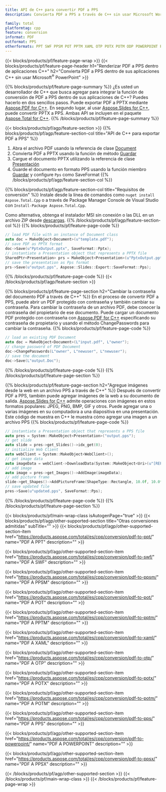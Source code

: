```yaml
---
title: API de C++ para convertir PDF a PPS
description: Convierta PDF a PPS a través de C++ sin usar Microsoft Word o Adobe Acrobat Reader

family: total
platformtag: cpp
feature: conversion
informat: PDF
outformat: PPS
otherformats: PPT SWF PPSM POT PPTM XAML OTP POTX POTM ODP POWERPOINT PPSX
---
```

{{< blocks/products/pf/feature-page-wrap >}}
{{< blocks/products/pf/feature-page-header h1="Renderizar PDF a PPS dentro de aplicaciones C++" h2="Convierta PDF a PPS dentro de sus aplicaciones C++ sin usar Microsoft<sup>&reg;</sup> PowerPoint" >}}

{{% blocks/products/pf/feature-page-summary %}}
¿Es usted un desarrollador de C++ que busca agregar para integrar la función de conversión de PDF a PPS dentro de sus aplicaciones de C++? Puedes hacerlo en dos sencillos pasos. Puede exportar PDF a PPTX mediante [Aspose.PDF for C++](https://products.aspose.com/pdf/cpp/). En segundo lugar, al usar [Aspose.Slides for C++](https://products.aspose.com/slides/cpp/), puede convertir PPTX a PPS. Ambas API se incluyen en el paquete [Aspose.Total for C++](https://products.aspose.com/total/cpp/). 
{{% /blocks/products/pf/feature-page-summary  %}}

{{< blocks/products/pf/agp/feature-section >}}
{{% blocks/products/pf/agp/feature-section-col title="API de C++ para exportar PDF a PPS" %}}
1. Abra el archivo PDF usando la referencia de clase [Document](https://reference.aspose.com/pdf/cpp/class/aspose.pdf.document)
2. Convierta PDF a PPTX usando la función de método [Guardar](https://reference.aspose.com/pdf/cpp/class/aspose.pdf.document#a0184df207563187be7df37b8dbe443f6)
3. Cargue el documento PPTX utilizando la referencia de clase [Presentación](https://reference.aspose.com/slides/cpp/class/aspose.slides.presentation)
4. Guarde el documento en formato PPS usando la función miembro [Guardar](https://reference.aspose.com/slides/cpp/class/aspose.slides.presentation#afcd59ec697bf05c10f78c3869de2ec9e) y configure `Pps` como SaveFormat
{{% /blocks/products/pf/agp/feature-section-col %}}

{{% blocks/products/pf/agp/feature-section-col title="Requisitos de conversión" %}}
Instale desde la línea de comandos como ```nuget install Aspose.Total.Cpp``` o a través de Package Manager Console de Visual Studio con ```Install-Package Aspose.Total.Cpp```.

Como alternativa, obtenga el instalador MSI sin conexión o las DLL en un archivo ZIP desde [descargas](https://downloads.aspose.com/total/cpp).
{{% /blocks/products/pf/agp/feature-section-col %}}
{{% blocks/products/pf/feature-page-code %}}

```cpp
// load PDF file with an instance of Document class
auto doc = MakeObject<Document>(u"template.pdf");
// save PDF as PPTX format 
doc->Save(u"PptxOutput.pptx", SaveFormat::Pptx);
// instantiate a Presentation object that represents a PPTX file
SharedPtr<Presentation> prs = MakeObject<Presentation>(u"PptxOutput.pptx");
// save the presentation as Pps format
prs->Save(u"output.pps", Aspose::Slides::Export::SaveFormat::Pps);  
```


{{% /blocks/products/pf/feature-page-code %}}
{{< /blocks/products/pf/agp/feature-section >}}

{{% blocks/products/pf/feature-page-section  h2="Cambiar la contraseña del documento PDF a través de C++" %}}
En el proceso de convertir PDF a PPS, puede abrir un PDF protegido con contraseña y también cambiar su contraseña. Para cambiar la contraseña de un archivo PDF, debe conocer la contraseña del propietario de ese documento. Puede cargar un documento PDF protegido con contraseña con [Aspose.PDF for C++](https://products.aspose.com/pdf/cpp/) especificando su contraseña de propietario y usando el método ChangePasswords para cambiar la contraseña.
{{% blocks/products/pf/feature-page-code %}}

```cpp
// load an existing PDF Document
auto doc = MakeObject<Document>(L"input.pdf", L"owner");
// change password of PDF Document
doc->ChangePasswords(L"owner", L"newuser", L"newuser");
// save the document
doc->Save(L"output.Doc");
```

{{% /blocks/products/pf/feature-page-code  %}}
{{% /blocks/products/pf/feature-page-section %}}

{{% blocks/products/pf/feature-page-section  h2="Agregue imágenes desde la web en un archivo PPS a través de C++" %}}
Después de convertir PDF a PPS, también puede agregar imágenes de la web a su documento de salida. [Aspose.Slides for C++](https://products.aspose.com/slides/cpp/) admite operaciones con imágenes en estos formatos populares: JPEG, PNG, BMP, GIF y otros. Puede agregar una o varias imágenes en su computadora a una diapositiva en una presentación. Este código de muestra en C++ le muestra cómo agregar una imagen a un archivo PPS
{{% blocks/products/pf/feature-page-code %}}

```cpp
// instantiate a Presentation object that represents a PPS file
auto pres = System::MakeObject<Presentation>("output.pps");
// get slide
auto slide = pres->get_Slides()->idx_get(0);
// initialize Web Client    
auto webClient = System::MakeObject<WebClient>();
// get image data
auto imageData = webClient->DownloadData(System::MakeObject<Uri>(u"[REPLACE WITH URL]"));
// add image
auto image = pres->get_Images()->AddImage(imageData);
// add picture frame
slide->get_Shapes()->AddPictureFrame(ShapeType::Rectangle, 10.0f, 10.0f, 100.0f, 100.0f, image);
// save updated file
pres->Save(u"updated.pps", SaveFormat::Pps);
```

{{% /blocks/products/pf/feature-page-code  %}}
{{% /blocks/products/pf/feature-page-section %}}

{{< blocks/products/pf/main-wrap-class isAutogenPage="true" >}}
{{< blocks/products/pf/agp/other-supported-section title="Otras conversiones admitidas" subTitle="" >}}
{{< blocks/products/pf/agp/other-supported-section-item href="https://products.aspose.com/total/es/cpp/conversion/pdf-to-ppt/" name="PDF A PPT" description="" >}}

{{< blocks/products/pf/agp/other-supported-section-item href="https://products.aspose.com/total/es/cpp/conversion/pdf-to-swf/" name="PDF A SWF" description="" >}}

{{< blocks/products/pf/agp/other-supported-section-item href="https://products.aspose.com/total/es/cpp/conversion/pdf-to-ppsm/" name="PDF A PPSM" description="" >}}

{{< blocks/products/pf/agp/other-supported-section-item href="https://products.aspose.com/total/es/cpp/conversion/pdf-to-pot/" name="PDF A POT" description="" >}}

{{< blocks/products/pf/agp/other-supported-section-item href="https://products.aspose.com/total/es/cpp/conversion/pdf-to-pptm/" name="PDF A PPTM" description="" >}}

{{< blocks/products/pf/agp/other-supported-section-item href="https://products.aspose.com/total/es/cpp/conversion/pdf-to-xaml/" name="PDF A XAML" description="" >}}

{{< blocks/products/pf/agp/other-supported-section-item href="https://products.aspose.com/total/es/cpp/conversion/pdf-to-otp/" name="PDF A OTP" description="" >}}

{{< blocks/products/pf/agp/other-supported-section-item href="https://products.aspose.com/total/es/cpp/conversion/pdf-to-potx/" name="PDF A POTX" description="" >}}

{{< blocks/products/pf/agp/other-supported-section-item href="https://products.aspose.com/total/es/cpp/conversion/pdf-to-potm/" name="PDF A POTM" description="" >}}

{{< blocks/products/pf/agp/other-supported-section-item href="https://products.aspose.com/total/es/cpp/conversion/pdf-to-pps/" name="PDF A PPS" description="" >}}

{{< blocks/products/pf/agp/other-supported-section-item href="https://products.aspose.com/total/es/cpp/conversion/pdf-to-powerpoint/" name="PDF A POWERPOINT" description="" >}}

{{< blocks/products/pf/agp/other-supported-section-item href="https://products.aspose.com/total/es/cpp/conversion/pdf-to-ppsx/" name="PDF A PPSX" description="" >}}


{{< /blocks/products/pf/agp/other-supported-section >}}
{{< /blocks/products/pf/main-wrap-class >}}
{{< /blocks/products/pf/feature-page-wrap >}}